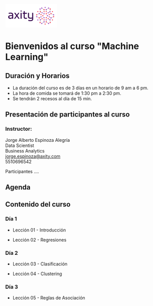 ![png](imagenes/logotipo-axity-ppt.png)

# Bienvenidos al curso "Machine Learning"

## Duración y Horarios

- La duración del curso es de 3 días en un horario de 9 am a 6 pm.
- La hora de comida se tomará de 1:30 pm a 2:30 pm.
- Se tendrán 2 recesos al día de 15 min.

## Presentación de participantes al curso

### Instructor:
Jorge Alberto Espinoza Alegría  
Data Scientist  
Business Analytics  
jorge.espinoza@axity.com  
5510696542  

Participantes ....  


## Agenda

## Contenido del curso

### Día 1

- Lección 01 - Introducción

- Lección 02 - Regresiones

### Día 2

- Lección 03 - Clasificación

- Lección 04 - Clustering

### Día 3

- Lección 05  - Reglas de Asociación
